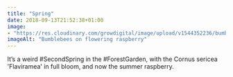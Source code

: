 ```yaml
---
title: "Spring"
date: 2018-09-13T21:52:38+01:00
image: 
- "https://res.cloudinary.com/growdigital/image/upload/v1544352236/bumblebee-43943340054.jpg"
imageAlt: "Bumblebees on flowering raspberry"
---
```


It’s a weird #SecondSpring in the #ForestGarden, with the Cornus sericea 'Flaviramea' in full bloom, and now the summer raspberry.
